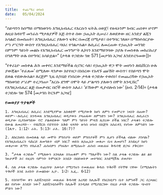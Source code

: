 ```yaml
---
title:  ተጨማሪ ሀሳብ
date:   05/04/2024
---
```


“ሰይጣንን ከሰማይ በማስወገዱ እግዚአብሔር የእርሱን ፍትሕ ዐወጀ፤ የዙፋኑንም ክብር ጠበቀ። ሆኖም ለዚህ ከዳተኛ መንፈስ ማታለያዎች እጅ ሰጥቶ ሰው ኃጢአት ሲሠራ፣ ለወደቀው ዘር አንድያ ልጁን አሳልፎ በመስጠት፣ እግዚአብሔር ያለውን ፍቅር በመረጃ በሚታይ፣ በተግባር ገለጸ። በማስተሰርያው ሥነ ሥርዓት ውስጥ የእግዚአብሔር ባህሪ ተገልጦአል። ሉሲፈር ለመረጠው የኃጢአት መንገድ በምንም ዓይነት መልኩ የእግዚአብሔር መንግሥት ሊኮነን እንደማይገባው ኃያሉ የመስቀሉ መከራከሪያ በዓለማት ሁሉ በተግባር አሳይቷል።” (ታላቁ ተጋድሎ ገጽ 571 [መታገስ አጋዤ እንደተረጎመው])።

“የቀራኒዮ መስቀል ሕጉ መቀየር እንደማይችል ሲናገር ሳለ፣ የኃጢአት ዋጋ ሞት መሆኑን ለዩኒቨርስ ሁሉ ያውጃል። ‘ተፈጸመ’ በሚለው ላንቃው እየተዘጋ በነበረው የአዳኙ ጬኸት ውስጥ፣ የሰይጣን ሞት ደወል ተደውሎአል። ለረጅም ጊዜ ሲካሄድ የነበረው ታላቁ ተጋድሎ ተወሰነ፤ የመጨረሻው የኃጢአት ማስወገድ ሥራም ተረጋገጠ። “እርሱ ደግሞ በሞት ላይ ሥልጣን ያለውን በሞት እንዲሽር” የእግዚአብሔር ልጅ በመቃብር በሮች ውስጥ አለፈ፣ ‘ይኸውም ዲያብሎስ ነው’ (ዕብ. 2፡14)። (ታላቁ ተጋድሎ ገጽ 574 [መታገስ ትርጉም አጋዤ]

**የመወያያ ጥያቄዎች**

`1. እግዚአብሔር ሉሲፈር እንደሚያምጽ አስቀድሞ የሚያውቅ ከሆነ ለምን የመምረጥ ነጻነት ሰጠው? ወይም--ሉሲፈር እንዳመጸ እግዚአብሔር ወዲያውኑ ያላጠፋው ለምንድን ነው? እግዚአብሔር ሉሲፈርን ወዲያው ቢያስወግደው ኖሮ ያልወደቀው ዓለም ምን ዓይነት ምላሽ ሊኖረው ይችል ነበር? ታላቁን ተጋድሎ በውል ለመረዳት-- የዩኒቨርስ የደኅንነት እቅድ ፍላጎት ጽንሰ ሀሳብ በእጅጉ አስፈላጊ የሆነው ለምንድን ነው (1ጴጥ. 1:12፣ ራእ. 5:13፣ ራእ. 16:7)?`

`2. ለክርስቶስ በመስቀል ላይ መሞት ምክንያት ወይም ምክንያቶች ምን ሊሆን ይችላል ብለው ያስባሉ? የእግዚአብሔርን ባሕርይ ለመግለጥ ብቻ ነበር? ወይስ ለኃጢአት መቀጮ ቤዛ ለመሆን? እንደዚያ ከሆነ መቀጮው ለማን ተከፈለ? ሐሳብዎን ያካፍሉ። ለሚሰጡት ሐሳብ መጽሐፍ ቅዱሳዊ ድጋፍ ያቅርቡ።`

`3. “ታላቁ ተጋድሎ” የሚለውን አገላለጽ ስንጠቀም ምን ማለታችን ነው? ስለ ታላቁ ተጋድሎ ልዩ ልዩ ገጽታዎች እና የዚህን ሳምንት ትምህርት እንዴት በህይወትዎ መተግበር እንደሚችሉ ይወያዩ።`

`4. ስለ ታላቁ ተጋድሎ ተጨባጭ እውነታ የሚነግሩን የመጽሐፍ ቅዱስ ጥቅሶች የትኞቹ ናቸው (የሚከሉትን ጥቅሶች እንደ አብነት ይመልከቱ፡ ኢዮ. 1፣2፣ ኤፌ. 6፡12)`

`5. የሰባተኛው ቀን አድቬንቲስት መጽሐፍ ቅዱሳዊ አረዳድ ከሌሎች የክርስቲያን ቤተ እምነቶች ጋር ሲነጻጸር ልዩ የሆነው እንዴት ነው? አድቬንቲስቶችን ከሌሎች እንዲለዩ የሚያደርገው የዚህ ታላቅ ተጋድሎ ጭብጥ ምድን ነው?`